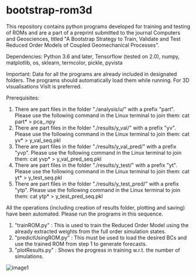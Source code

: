 # bootstrap-rom3d

This repository contains python programs developed for training and testing of ROMs and are a part of a preprint submitted to the journal Computers and Geosciences, titled "A Bootstrap Strategy to Train, Validate and Test Reduced Order Models of Coupled Geomechanical Processes".

Dependencies: Python 3.6 and later, Tensorflow (tested on 2.0), numpy, matplotlib, os, sklearn, termcolor, pickle, pyvista

Important: Data for all the programs are already included in designated folders. The programs should automatically load them while running. For 3D visualisations VisIt is preferred.

Prerequisites: 
1) There are part files in the folder "./analysis/u/" with a prefix "part". Please use the following command in the Linux terminal to join them: cat part* > pca_.npy
2) There are part files in the folder "./results/y_val/" with a prefix "yv". Please use the following command in the Linux terminal to join them: cat yv* > y_val_seq.pkl
3) There are part files in the folder "./results/y_val_pred/" with a prefix "yvp". Please use the following command in the Linux terminal to join them: cat yvp* > y_val_pred_seq.pkl
4) There are part files in the folder "./results/y_test/" with a prefix "yt". Please use the following command in the Linux terminal to join them: cat yt* > y_test_seq.pkl
5) There are part files in the folder "./results/y_test_pred/" with a prefix "ytp". Please use the following command in the Linux terminal to join them: cat ytp* > y_test_pred_seq.pkl




All the operations (including creation of results folder, plotting and saving) have been automated. Please run the programs in this sequence.
1) "trainROM.py" : This is used to train the Reduced Order Model using the already extracted weights from the full order simulation states.
2) "predictUsingROM.py" : This must be used to load the desired BCs and use the trained ROM from step 1 to generate forecasts.
3) "plotResults.py" : Shows the progress in training w.r.t. the number of simulations.


![image1](https://user-images.githubusercontent.com/113099597/189470334-b1d89245-d0e9-4c47-a750-21ac3da92237.png)
